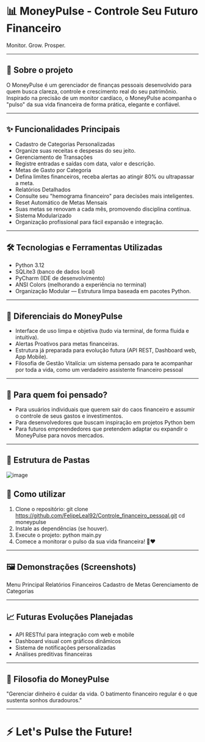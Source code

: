 # 📊 MoneyPulse - Controle Seu Futuro Financeiro
Monitor. Grow. Prosper.
________________________________________
## 📌 Sobre o projeto
O MoneyPulse é um gerenciador de finanças pessoais desenvolvido para quem busca clareza, controle e crescimento real do seu patrimônio.
Inspirado na precisão de um monitor cardíaco, o MoneyPulse acompanha o "pulso" da sua vida financeira de forma prática, elegante e confiável.
________________________________________
## ✨ Funcionalidades Principais
- Cadastro de Categorias Personalizadas
- Organize suas receitas e despesas do seu jeito.
- Gerenciamento de Transações
- Registre entradas e saídas com data, valor e descrição.
- Metas de Gasto por Categoria
- Defina limites financeiros, receba alertas ao atingir 80% ou ultrapassar a meta.
- Relatórios Detalhados
- Consulte seu "hemograma financeiro" para decisões mais inteligentes.
- Reset Automático de Metas Mensais
- Suas metas se renovam a cada mês, promovendo disciplina contínua.
- Sistema Modularizado
- Organização profissional para fácil expansão e integração.
________________________________________
## 🛠️ Tecnologias e Ferramentas Utilizadas
- Python 3.12
- SQLite3 (banco de dados local)
- PyCharm (IDE de desenvolvimento)
- ANSI Colors (melhorando a experiência no terminal)
- Organização Modular — Estrutura limpa baseada em pacotes Python.
________________________________________
## 🎯 Diferenciais do MoneyPulse
- Interface de uso limpa e objetiva (tudo via terminal, de forma fluida e intuitiva).
- Alertas Proativos para metas financeiras.
- Estrutura já preparada para evolução futura (API REST, Dashboard web, App Mobile).
- Filosofia de Gestão Vitalícia: um sistema pensado para te acompanhar por toda a vida, como um verdadeiro assistente financeiro pessoal
________________________________________
## 👤 Para quem foi pensado?
- Para usuários individuais que querem sair do caos financeiro e assumir o controle de seus gastos e investimentos.
- Para desenvolvedores que buscam inspiração em projetos Python bem
- Para futuros empreendedores que pretendem adaptar ou expandir o MoneyPulse para novos mercados.
________________________________________
## 📂 Estrutura de Pastas
 ![image](https://github.com/user-attachments/assets/9be6e0ea-3a2a-4c38-b9e6-c24a2cb4a83b)

## 🚀 Como utilizar
1. Clone o repositório:
git clone https://github.com/FelipeLeal92/Controle_financeiro_pessoal.git
cd moneypulse
2. Instale as dependências (se houver).
3. Execute o projeto:
python main.py
4. Comece a monitorar o pulso da sua vida financeira! 💸❤️
________________________________________
## 🖼️ Demonstrações (Screenshots)
Menu Principal	Relatórios Financeiros	Cadastro de Metas	Gerenciamento de Categorias
			
________________________________________
## 📈 Futuras Evoluções Planejadas
- API RESTful para integração com web e mobile
- Dashboard visual com gráficos dinâmicos
- Sistema de notificações personalizadas
- Análises preditivas financeiras
________________________________________
## 🧠 Filosofia do MoneyPulse
"Gerenciar dinheiro é cuidar da vida. O batimento financeiro regular é o que sustenta sonhos duradouros."
________________________________________
# ⚡ Let's Pulse the Future!

 

